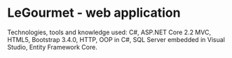 # LeGourmet - web application

Technologies, tools  and knowledge used: C#, ASP.NET Core 2.2 MVC, HTML5, Bootstrap 3.4.0, HTTP, 
OOP in C#, SQL Server embedded in Visual Studio, Entity Framework Core.

